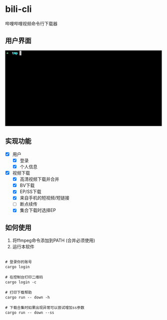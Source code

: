 bili-cli
=========

哔哩哔哩视频命令行下载器

## 用户界面

![](images/down_bv.gif)

## 实现功能

- [x] 用户
  - [x] 登录
  - [x] 个人信息
- [x] 视频下载
  - [x] 高清视频下载并合并
  - [x] BV下载
  - [x] EP/SS下载
  - [x] 来自手机的短视频/短链接
  - [ ] 断点续传
  - [x] 集合下载时选择EP

## 如何使用

1. 将ffmpeg命令添加到PATH (合并必须使用)
2. 运行本软件

```shell

# 登录你的账号
cargo login

# 在控制台打印二维码
cargo login -c

# 打印下载帮助
cargo run -- down -h

# 下载合集时如果出现异常可以尝试增加ss参数
cargo run -- down --ss

```
